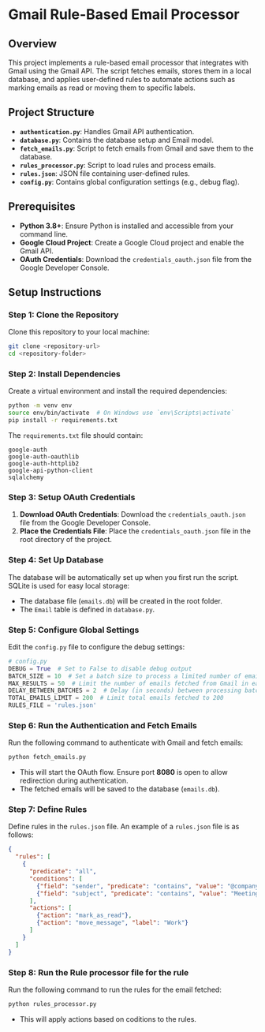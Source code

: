 # Gmail Rule-Based Email Processor

## Overview
This project implements a rule-based email processor that integrates with Gmail using the Gmail API. The script fetches emails, stores them in a local database, and applies user-defined rules to automate actions such as marking emails as read or moving them to specific labels.

## Project Structure
- **`authentication.py`**: Handles Gmail API authentication.
- **`database.py`**: Contains the database setup and Email model.
- **`fetch_emails.py`**: Script to fetch emails from Gmail and save them to the database.
- **`rules_processor.py`**: Script to load rules and process emails.
- **`rules.json`**: JSON file containing user-defined rules.
- **`config.py`**: Contains global configuration settings (e.g., debug flag).

## Prerequisites
- **Python 3.8+**: Ensure Python is installed and accessible from your command line.
- **Google Cloud Project**: Create a Google Cloud project and enable the Gmail API.
- **OAuth Credentials**: Download the `credentials_oauth.json` file from the Google Developer Console.

## Setup Instructions

### Step 1: Clone the Repository
Clone this repository to your local machine:
```sh
git clone <repository-url>
cd <repository-folder>
```

### Step 2: Install Dependencies
Create a virtual environment and install the required dependencies:
```sh
python -m venv env
source env/bin/activate  # On Windows use `env\Scripts\activate`
pip install -r requirements.txt
```

The `requirements.txt` file should contain:
```plaintext
google-auth
google-auth-oauthlib
google-auth-httplib2
google-api-python-client
sqlalchemy
```

### Step 3: Setup OAuth Credentials
1. **Download OAuth Credentials**: Download the `credentials_oauth.json` file from the Google Developer Console.
2. **Place the Credentials File**: Place the `credentials_oauth.json` file in the root directory of the project.

### Step 4: Set Up Database
The database will be automatically set up when you first run the script. SQLite is used for easy local storage:
- The database file (`emails.db`) will be created in the root folder.
- The `Email` table is defined in `database.py`.

### Step 5: Configure Global Settings
Edit the `config.py` file to configure the debug settings:
```python
# config.py
DEBUG = True  # Set to False to disable debug output
BATCH_SIZE = 10  # Set a batch size to process a limited number of emails at a time
MAX_RESULTS = 50  # Limit the number of emails fetched from Gmail in each list request
DELAY_BETWEEN_BATCHES = 2  # Delay (in seconds) between processing batches to avoid rate limiting
TOTAL_EMAILS_LIMIT = 200  # Limit total emails fetched to 200
RULES_FILE = 'rules.json'
```

### Step 6: Run the Authentication and Fetch Emails
Run the following command to authenticate with Gmail and fetch emails:
```sh
python fetch_emails.py
```
- This will start the OAuth flow. Ensure port **8080** is open to allow redirection during authentication.
- The fetched emails will be saved to the database (`emails.db`).

### Step 7: Define Rules
Define rules in the `rules.json` file. An example of a `rules.json` file is as follows:
```json
{
  "rules": [
    {
      "predicate": "all",
      "conditions": [
        {"field": "sender", "predicate": "contains", "value": "@company.com"},
        {"field": "subject", "predicate": "contains", "value": "Meeting"}
      ],
      "actions": [
        {"action": "mark_as_read"},
        {"action": "move_message", "label": "Work"}
      ]
    }
  ]
}
```

### Step 8: Run the Rule processor file for the rule
Run the following command to run the rules for the email fetched:
```sh
python rules_processor.py
```
- This will apply actions based on coditions to the rules.